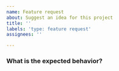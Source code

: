 ```yaml
---
name: Feature request
about: Suggest an idea for this project
title: ''
labels: 'type: feature request'
assignees: ''

---
```


<!-- ⚠️ If you do not respect this template, your issue will be closed -->
<!-- ⚠️ Make sure to browse the opened and closed issues to confirm this idea does not exist. -->

### What is the expected behavior?
